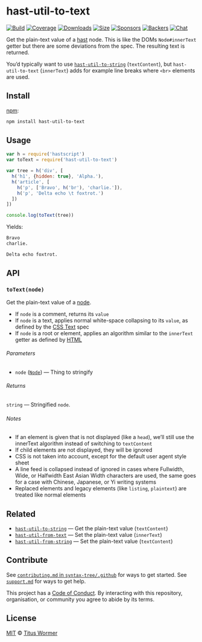 # hast-util-to-text

[![Build][build-badge]][build]
[![Coverage][coverage-badge]][coverage]
[![Downloads][downloads-badge]][downloads]
[![Size][size-badge]][size]
[![Sponsors][sponsors-badge]][collective]
[![Backers][backers-badge]][collective]
[![Chat][chat-badge]][chat]

Get the plain-text value of a [hast][] node.
This is like the DOMs `Node#innerText` getter but there are some deviations from
the spec.
The resulting text is returned.

You’d typically want to use [`hast-util-to-string`][to-string]
(`textContent`), but `hast-util-to-text` (`innerText`) adds for example line
breaks where `<br>` elements are used.

## Install

[npm][]:

```sh
npm install hast-util-to-text
```

## Usage

```js
var h = require('hastscript')
var toText = require('hast-util-to-text')

var tree = h('div', [
  h('h1', {hidden: true}, 'Alpha.'),
  h('article', [
    h('p', ['Bravo', h('br'), 'charlie.']),
    h('p', 'Delta echo \t foxtrot.')
  ])
])

console.log(toText(tree))
```

Yields:

```txt
Bravo
charlie.

Delta echo foxtrot.
```

## API

### `toText(node)`

Get the plain-text value of a [node][].

*   If `node` is a comment, returns its `value`
*   If `node` is a text, applies normal white-space collapsing to its `value`,
    as defined by the [CSS Text][css] spec
*   If `node` is a root or element, applies an algorithm similar to the
    `innerText` getter as defined by [HTML][]

###### Parameters

*   `node` ([`Node`][node]) — Thing to stringify

###### Returns

`string` — Stringified `node`.

###### Notes

*   If an element is given that is not displayed (like a `head`), we’ll still
    use the innerText algorithm instead of switching to `textContent`
*   If child elements are not displayed, they will be ignored
*   CSS is not taken into account, except for the default user agent style sheet
*   A line feed is collapsed instead of ignored in cases where Fullwidth, Wide,
    or Halfwidth East Asian Width characters are used, the same goes for a case
    with Chinese, Japanese, or Yi writing systems
*   Replaced elements and legacy elements (like `listing`, `plaintext`) are
    treated like normal elements

## Related

*   [`hast-util-to-string`](https://github.com/rehypejs/rehype-minify/tree/master/packages/hast-util-to-string)
    — Get the plain-text value (`textContent`)
*   [`hast-util-from-text`](https://github.com/syntax-tree/hast-util-from-text)
    — Set the plain-text value (`innerText`)
*   [`hast-util-from-string`](https://github.com/rehypejs/rehype-minify/tree/master/packages/hast-util-from-string)
    — Set the plain-text value (`textContent`)

## Contribute

See [`contributing.md` in `syntax-tree/.github`][contributing] for ways to get
started.
See [`support.md`][support] for ways to get help.

This project has a [Code of Conduct][coc].
By interacting with this repository, organisation, or community you agree to
abide by its terms.

## License

[MIT][license] © [Titus Wormer][author]

<!-- Definitions -->

[build-badge]: https://img.shields.io/travis/syntax-tree/hast-util-to-text.svg

[build]: https://travis-ci.org/syntax-tree/hast-util-to-text

[coverage-badge]: https://img.shields.io/codecov/c/github/syntax-tree/hast-util-to-text.svg

[coverage]: https://codecov.io/github/syntax-tree/hast-util-to-text

[downloads-badge]: https://img.shields.io/npm/dm/hast-util-to-text.svg

[downloads]: https://www.npmjs.com/package/hast-util-to-text

[size-badge]: https://img.shields.io/bundlephobia/minzip/hast-util-to-text.svg

[size]: https://bundlephobia.com/result?p=hast-util-to-text

[sponsors-badge]: https://opencollective.com/unified/sponsors/badge.svg

[backers-badge]: https://opencollective.com/unified/backers/badge.svg

[collective]: https://opencollective.com/unified

[chat-badge]: https://img.shields.io/badge/join%20the%20community-on%20spectrum-7b16ff.svg

[chat]: https://spectrum.chat/unified/rehype

[npm]: https://docs.npmjs.com/cli/install

[license]: license

[author]: https://wooorm.com

[contributing]: https://github.com/syntax-tree/.github/blob/master/contributing.md

[support]: https://github.com/syntax-tree/.github/blob/master/support.md

[coc]: https://github.com/syntax-tree/.github/blob/master/code-of-conduct.md

[hast]: https://github.com/syntax-tree/hast

[html]: https://html.spec.whatwg.org/#the-innertext-idl-attribute

[css]: https://drafts.csswg.org/css-text/#white-space-phase-1

[node]: https://github.com/syntax-tree/hast#nodes

[to-string]: https://github.com/rehypejs/rehype-minify/tree/master/packages/hast-util-to-string
